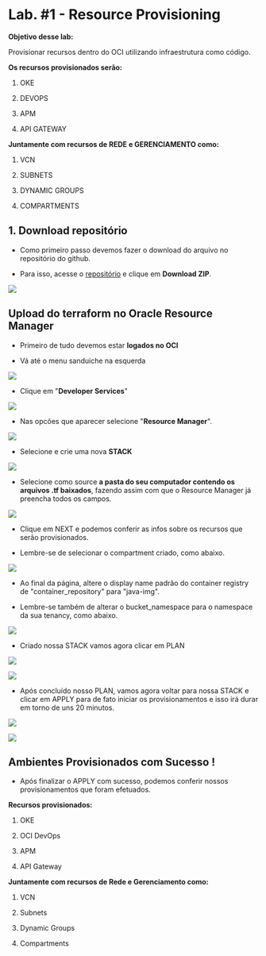 # Lab. \#1 - Resource Provisioning  

**Objetivo desse lab:**

Provisionar recursos dentro do OCI utilizando infraestrutura como código.

**Os recursos provisionados serão:**

1. OKE

2. DEVOPS

3. APM

4. API GATEWAY

**Juntamente com recursos de REDE e GERENCIAMENTO como:**

1. VCN

2. SUBNETS

3. DYNAMIC GROUPS

4. COMPARTMENTS

  

## 1. Download repositório

  

 - Como primeiro passo devemos fazer o download do arquivo no repositório do github.

 - Para isso, acesse o [repositório](https://github.com/CeInnovationTeam/terraform-dev-linuxtips) e clique em **Download ZIP**.
  

![](./images/IMG01.PNG)
  

## Upload do terraform no Oracle Resource Manager

  

- Primeiro de tudo devemos estar **logados no OCI**

- Vá até o menu sanduiche na esquerda

  

![](./images/printsand.PNG)


- Clique em "**Developer Services**"

  

![](./images/printdevserv.PNG)


- Nas opcões que aparecer selecione "**Resource Manager**".

  

![](./images/printorm.PNG)


- Selecione e crie uma nova **STACK**

  

![](./images/printstack.PNG)

- Selecione como source **a pasta do seu computador contendo os arquivos .tf baixados**, fazendo assim com que o Resource Manager já preencha todos os campos.

  

![](./images/printcstack.PNG)

- Clique em NEXT e podemos conferir as infos sobre os recursos que serão provisionados.

- Lembre-se de selecionar o compartment criado, como abaixo.

![](./images/IMG02.PNG)

- Ao final da página, altere o display name padrão do container registry de "container_repository" para "java-img".

- Lembre-se também de alterar o bucket_namespace para o namespace da sua tenancy, como abaixo.

![](./images/IMG03.PNG)



- Criado nossa STACK vamos agora clicar em PLAN

  

![](./images/printplan.PNG)

  

![](./images/printplan2.PNG)


- Após concluído nosso PLAN, vamos agora voltar para nossa STACK e clicar em APPLY para de fato iniciar os provisionamentos e isso irá durar em torno de uns 20 minutos.

  

![](./images/printapply.PNG)

  

![](./images/printapply2.PNG)

  

## Ambientes Provisionados com Sucesso !

 - Após finalizar o APPLY com sucesso, podemos conferir nossos
   provisionamentos que foram efetuados.

**Recursos provisionados:**

1. OKE

2. OCI DevOps

3. APM

4. API Gateway

**Juntamente com recursos de Rede e Gerenciamento como:**

1. VCN

2. Subnets

3. Dynamic Groups

4. Compartments
